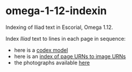 # omega-1-12-indexin

Indexing of Iliad text in Escorial, Omega 1.12.

Index *Iliad* text to lines in each page in sequence:

- here is a [codex model](http://www.homermultitext.org/hmt-digital/browse?urn=urn:cite:hmt:e4)
- here is an [index of page URNs to image URNs](https://github.com/hmteditors/omega-1-12-indexin/blob/master/page-to-image.csv)
- the photographs available [here](http://www.homermultitext.org/hmt-digital/browseimg?urn=urn:cite:hmt:e4img)
